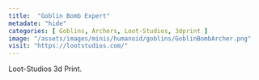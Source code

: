 ```yaml
---
title:  "Goblin Bomb Expert"
metadate: "hide"
categories: [ Goblins, Archers, Loot-Studios, 3dprint ]
image: "/assets/images/minis/humanoid/goblins/GoblinBombArcher.png"
visit: "https://lootstudios.com/"
---
```

Loot-Studios 3d Print.